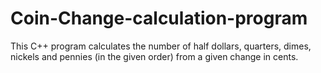 # Coin-Change-calculation-program
This C++ program calculates the number of half dollars, quarters, dimes, nickels and pennies (in the given order) from a given change in cents.
